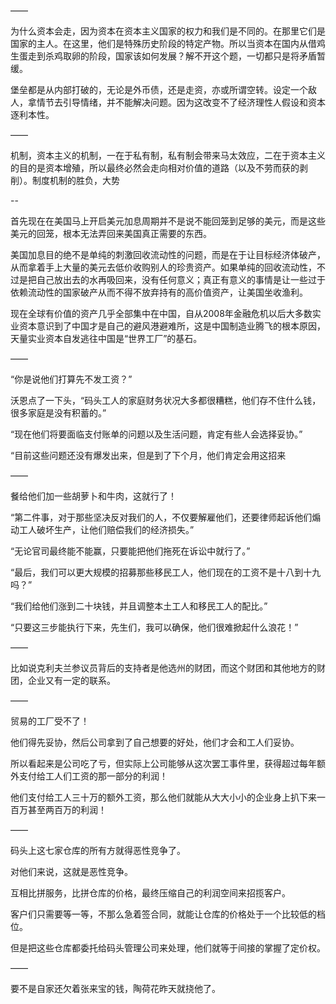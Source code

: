 ——

为什么资本会走，因为资本在资本主义国家的权力和我们是不同的。在那里它们是国家的主人。在这里，他们是特殊历史阶段的特定产物。所以当资本在国内从借鸡生蛋走到杀鸡取卵的阶段，国家该如何发展？解不开这个题，一切都只是将矛盾暂缓。

堡垒都是从内部打破的，无论是外币债，还是走资，亦或所谓空转。设定一个敌人，拿情节去引导情绪，并不能解决问题。因为这改变不了经济理性人假设和资本逐利本性。

——

机制，资本主义的机制，一在于私有制，私有制会带来马太效应，二在于资本主义的目的是资本增殖，所以最终必然会走向相对价值的道路（以及不劳而获的剥削）。制度机制的胜负，大势

--

首先现在在美国马上开启美元加息周期并不是说不能回笼到足够的美元，而是这些美元的回笼，根本无法弄回来美国真正需要的东西。

美国加息目的绝不是单纯的刺激回收流动性的问题，而是在于让目标经济体破产，从而拿着手上大量的美元去低价收购别人的珍贵资产。如果单纯的回收流动性，不过是把自己放出去的水再吸回来，没有任何意义；真正有意义的事情是让一些过于依赖流动性的国家破产从而不得不放弃持有的高价值资产，让美国坐收渔利。

现在全球有价值的资产几乎全部集中在中国，自从2008年金融危机以后大多数实业资本意识到了中国才是自己的避风港避难所，这是中国制造业腾飞的根本原因，天量实业资本自发逃往中国是“世界工厂”的基石。

——

“你是说他们打算先不发工资？”

沃恩点了一下头，“码头工人的家庭财务状况大多都很糟糕，他们存不住什么钱，很多家庭是没有积蓄的。”

“现在他们将要面临支付账单的问题以及生活问题，肯定有些人会选择妥协。”

“目前这些问题还没有爆发出来，但是到了下个月，他们肯定会用这招来

——

餐给他们加一些胡萝卜和牛肉，这就行了！

“第二件事，对于那些坚决反对我们的人，不仅要解雇他们，还要律师起诉他们煽动工人破坏生产，让他们赔偿我们的经济损失。”

“无论官司最终能不能赢，只要能把他们拖死在诉讼中就行了。”

“最后，我们可以更大规模的招募那些移民工人，他们现在的工资不是十八到十九吗？”

“我们给他们涨到二十块钱，并且调整本土工人和移民工人的配比。”

“只要这三步能执行下来，先生们，我可以确保，他们很难掀起什么浪花！”

——

比如说克利夫兰参议员背后的支持者是他选州的财团，而这个财团和其他地方的财团，企业又有一定的联系。

——

贸易的工厂受不了！

他们得先妥协，然后公司拿到了自己想要的好处，他们才会和工人们妥协。

所以看起来是公司吃了亏，但实际上公司能够从这次罢工事件里，获得超过每年额外支付给工人们工资的那一部分的利润！

他们支付给工人三十万的额外工资，那么他们就能从大大小小的企业身上扒下来一百万甚至两百万的利润！

——

码头上这七家仓库的所有方就得恶性竞争了。

对他们来说，这就是恶性竞争。

互相比拼服务，比拼仓库的价格，最终压缩自己的利润空间来招揽客户。

客户们只需要等一等，不那么急着签合同，就能让仓库的价格处于一个比较低的档位。

但是把这些仓库都委托给码头管理公司来处理，他们就等于间接的掌握了定价权。

——

要不是自家还欠着张来宝的钱，陶荷花昨天就挠他了。

